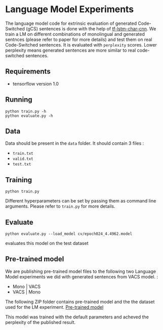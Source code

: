 # Language Model Experiments

The language model code for extrinsic evaluation of generated Code-Switched (gCS) sentences is done with the help of [tf-lstm-char-cnn](https://github.com/mkroutikov/tf-lstm-char-cnn). We train a LM on different combinations of monolingual and generated sentnces (please refer to paper for more details) and test them on real Code-Switched sentences. It is evaluated with `perplexity` scores. Lower perplexity means generated sentences are more similar to real code-switched sentences.
  
## Requirements
- tensorflow version 1.0 

## Running

```
python train.py -h
python evaluate.py -h
```

## Data

Data should be present in the `data` folder. It should contain 3 files :
- `train.txt`
- `valid.txt`
- `test.txt`

## Training

```
python train.py 
```

Different hyperparameters can be set by passing them as command line arguments. Please refer to `train.py` for more details.

## Evaluate

```
python evaluate.py --load_model cv/epoch024_4.4962.model
```
evaluates this model on the test dataset



## Pre-trained model

We are publishing pre-trained model files to the following two Language Model experiments we did with generated sentences from VACS model. :
- Mono | VACS
- VACS | Mono

The following ZIP folder contains pre-trained model and the the dataset used for the LM experiment. [Pre-trained model](https://www.dropbox.com/s/pid65mgu76vxxn1/LM_Experiments_model_data.zip?dl=0)

This model was trained with the default parameters and acheved the perplexity of the published result.


